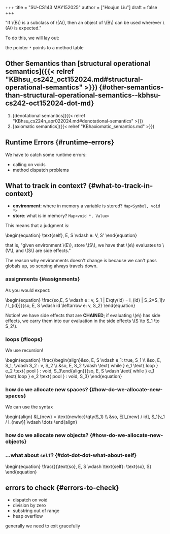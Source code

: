 +++
title = "SU-CS143 MAY152025"
author = ["Houjun Liu"]
draft = false
+++

"If \\(B\\) is a subclass of \\(A\\), then an object of \\(B\\) can be used wherever \\(A\\) is expected."

To do this, we will lay out:

the pointer `*` points to a method table


## Other Semantics than [structural operational semantics]({{< relref "KBhsu_cs242_oct152024.md#structural-operational-semantics" >}}) {#other-semantics-than-structural-operational-semantics--kbhsu-cs242-oct152024-dot-md}

1.  [denotational semantics]({{< relref "KBhsu_cs224n_apr022024.md#denotational-semantics" >}})
2.  [axiomatic semantics]({{< relref "KBhaxiomatic_semantics.md" >}})


## Runtime Errors {#runtime-errors}

We have to catch some runtime errors:

-   calling on voids
-   method dispatch problems


## What to track in context? {#what-to-track-in-context}

-   **environment**: where in memory a variable is stored? `Map<Symbol, void *>`
-   **store**: what is in memory? `Map<void *, Value>`

This means that a judgment is:

\begin{equation}
\text{self}, E, S \vdash e: V, S'
\end{equation}

that is, "given environment \\(E\\), store \\(S\\), we have that \\(e\\) evaluates to \\(V\\), and \\(S\\) are side effects."

The reason why environments doesn't change is because we can't pass globals up, so scoping always travels down.


### assignments {#assignments}

As you would expect:

\begin{equation}
\frac{so,E, S \vdash  e : v, S\_1 | E\qty(id) = I\_{id} | S\_2=S\_1[v / I\_{id}]}{so, E, S \vdash  id \leftarrow e: v, S\_2}
\end{equation}

Notice! we have side effects that are **CHAINED**; if evaluating \\(e\\) has side effects, we carry them into our evaluation in the side effects \\(S \to S\_1 \to S\_2\\).


### loops {#loops}

We use recursion!

\begin{equation}
\frac{\begin{align}&so, E, S \vdash e\_1: true, S\_1 \\\ &so, E, S\_1, \vdash  S\_2 : v, S\_2 \\\ &so, E, S\_2 \vdash \text{ while } e\_1 \text{ loop } e\_2 \text{ pool } : void, S\_3\end{align}}{so, E, S  \vdash \text{ while } e\_1 \text{ loop } e\_2 \text{ pool } : void, S\_3}
\end{equation}


### how do we allocate new spaces? {#how-do-we-allocate-new-spaces}

We can use the syntax

\begin{align}
&l\_{new} = \text{newloc}\qty(S\_1) \\\\
&so, E[l\_{new} / id], S\_1[v\_1 / l\_{new}] \vdash \dots
\end{align}


### how do we allocate new objects? {#how-do-we-allocate-new-objects}


### ...what about `self`? {#dot-dot-dot-what-about-self}

\begin{equation}
\frac{}{\text{so}, E, S \vdash \text{self}: \text{so}, S}
\end{equation}


## errors to check {#errors-to-check}

-   dispatch on void
-   division by zero
-   substring out of range
-   heap overflow

generally we need to exit gracefully
